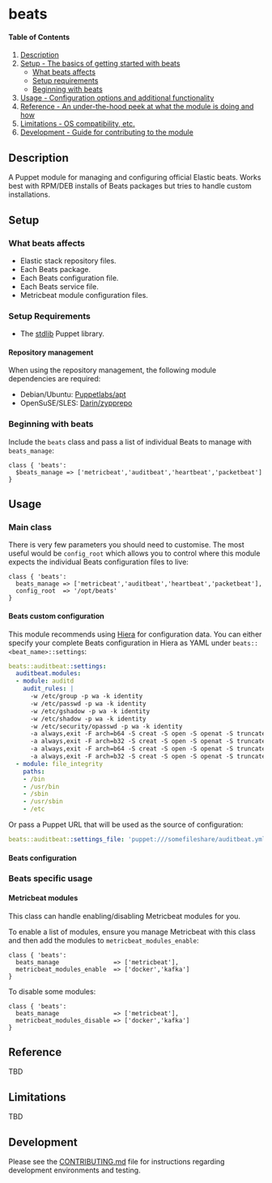 
# beats

#### Table of Contents

1. [Description](#description)
2. [Setup - The basics of getting started with beats](#setup)
    * [What beats affects](#what-beats-affects)
    * [Setup requirements](#setup-requirements)
    * [Beginning with beats](#beginning-with-beats)
3. [Usage - Configuration options and additional functionality](#usage)
4. [Reference - An under-the-hood peek at what the module is doing and how](#reference)
5. [Limitations - OS compatibility, etc.](#limitations)
6. [Development - Guide for contributing to the module](#development)

## Description

A Puppet module for managing and configuring official Elastic beats. Works best with RPM/DEB installs of Beats packages but tries to handle custom installations.

## Setup

### What beats affects

* Elastic stack repository files.
* Each Beats package.
* Each Beats configuration file.
* Each Beats service file.
* Metricbeat module configuration files.

### Setup Requirements

* The [stdlib](https://forge.puppetlabs.com/puppetlabs/stdlib) Puppet library.

#### Repository management

When using the repository management, the following module dependencies are required:

* Debian/Ubuntu: [Puppetlabs/apt](http://forge.puppetlabs.com/puppetlabs/apt)
* OpenSuSE/SLES: [Darin/zypprepo](https://forge.puppetlabs.com/darin/zypprepo)

### Beginning with beats

Include the `beats` class and pass a list of individual Beats to manage with `beats_manage`:

```puppet
class { 'beats':
  $beats_manage => ['metricbeat','auditbeat','heartbeat','packetbeat']
}
```

## Usage

### Main class

There is very few parameters you should need to customise.  The most useful would be `config_root` which allows you to control where this module expects the individual Beats configuration files to live:

```puppet
class { 'beats':
  beats_manage => ['metricbeat','auditbeat','heartbeat','packetbeat'],
  config_root  => '/opt/beats'
}
```

#### Beats custom configuration

This module recommends using [Hiera](https://puppet.com/docs/puppet/5.3/hiera_intro.html) for configuration data.  You can either specify your complete Beats configuration in Hiera as YAML under `beats::<beat_name>::settings`:

```yaml
beats::auditbeat::settings:
  auditbeat.modules:
  - module: auditd
    audit_rules: |
      -w /etc/group -p wa -k identity
      -w /etc/passwd -p wa -k identity
      -w /etc/gshadow -p wa -k identity
      -w /etc/shadow -p wa -k identity
      -w /etc/security/opasswd -p wa -k identity
      -a always,exit -F arch=b64 -S creat -S open -S openat -S truncate -S ftruncate -F exit=-EACCES -F auid>=1000 -F auid!=4294967295 -k access
      -a always,exit -F arch=b32 -S creat -S open -S openat -S truncate -S ftruncate -F exit=-EACCES -F auid>=1000 -F auid!=4294967295 -k access
      -a always,exit -F arch=b64 -S creat -S open -S openat -S truncate -S ftruncate -F exit=-EPERM -F auid>=1000 -F auid!=4294967295 -k access
      -a always,exit -F arch=b32 -S creat -S open -S openat -S truncate -S ftruncate -F exit=-EPERM -F auid>=1000 -F auid!=4294967295 -k access
  - module: file_integrity
    paths:
    - /bin
    - /usr/bin
    - /sbin
    - /usr/sbin
    - /etc
```

Or pass a Puppet URL that will be used as the source of configuration:

```yaml
beats::auditbeat::settings_file: 'puppet:///somefileshare/auditbeat.yml'
```

#### Beats configuration

### Beats specific usage

#### Metricbeat modules

This class can handle enabling/disabling Metricbeat modules for you.

To enable a list of modules, ensure you manage Metricbeat with this class and then add the modules to `metricbeat_modules_enable`:

```puppet
class { 'beats':
  beats_manage               => ['metricbeat'],
  metricbeat_modules_enable  => ['docker','kafka']
}
```

To disable some modules:

```puppet
class { 'beats':
  beats_manage               => ['metricbeat'],
  metricbeat_modules_disable => ['docker','kafka']
}
```

## Reference

TBD

## Limitations

TBD

## Development

Please see the [CONTRIBUTING.md](CONTRIBUTING.md) file for instructions regarding development environments and testing.
